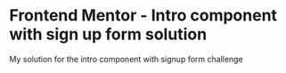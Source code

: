 # Frontend Mentor - Intro component with sign up form solution

My solution for the intro component with signup form challenge